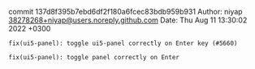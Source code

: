 commit 137d8f395b7ebd6df2f180a6fcec83bdb959b931
Author: niyap <38278268+niyap@users.noreply.github.com>
Date:   Thu Aug 11 13:30:02 2022 +0300

    fix(ui5-panel): toggle ui5-panel correctly on Enter key (#5660)
    
    fix(ui5-panel): toggle panel correctly on Enter
